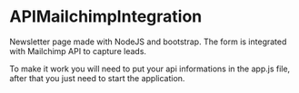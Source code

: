 # APIMailchimpIntegration
Newsletter page made with NodeJS and bootstrap. The form is integrated with Mailchimp API to capture leads.

To make it work you will need to put your api informations in the app.js file, after that you just need to start the application.
